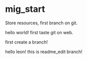 # mig_start
Store resources, first branch on git.

hello world! first taste git on web.


first create a branch!

hello leon! this is readme_edit branch!
